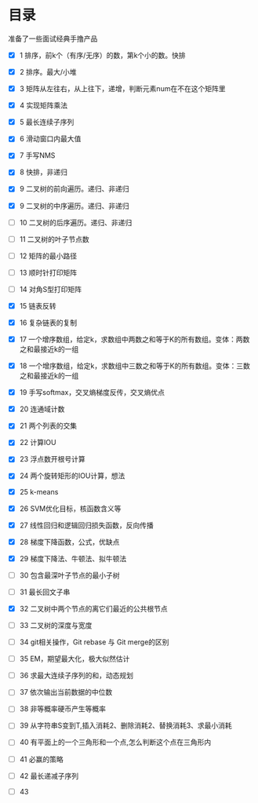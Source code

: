 # 目录
准备了一些面试经典手撸产品
- [x] 1 排序，前k个（有序/无序）的数，第k个小的数。快排
- [x] 2 排序。最大/小堆
- [x] 3 矩阵从左往右，从上往下，递增，判断元素num在不在这个矩阵里
- [x] 4 实现矩阵乘法
- [x] 5 最长连续子序列
- [x] 6 滑动窗口内最大值
- [x] 7 手写NMS
- [x] 8 快排，非递归
- [x] 9 二叉树的前向遍历。递归、非递归
- [x] 9  二叉树的中序遍历。递归、非递归
- [ ] 10 二叉树的后序遍历。递归、非递归
- [ ] 11 二叉树的叶子节点数
- [ ] 12 矩阵的最小路径
- [ ] 13 顺时针打印矩阵
- [ ] 14 对角S型打印矩阵
- [x] 15 链表反转
- [x] 16 复杂链表的复制
- [x] 17 一个增序数组，给定k，求数组中两数之和等于K的所有数组。变体：两数之和最接近k的一组
- [x] 18 一个增序数组，给定k，求数组中三数之和等于K的所有数组。变体：三数之和最接近k的一组
- [x] 19 手写softmax，交叉熵梯度反传，交叉熵优点
- [x] 20 连通域计数
- [x] 21 两个列表的交集
- [x] 22 计算IOU
- [x] 23 浮点数开根号计算
- [x] 24 两个旋转矩形的IOU计算，想法
- [x] 25 k-means
- [x] 26 SVM优化目标，核函数含义等
- [x] 27 线性回归和逻辑回归损失函数，反向传播
- [x] 28 梯度下降函数，公式，优缺点
- [x] 29 梯度下降法、牛顿法、拟牛顿法
- [ ] 30 包含最深叶子节点的最小子树
- [ ] 31 最长回文子串
- [x] 32 二叉树中两个节点的离它们最近的公共根节点
- [ ] 33 二叉树的深度与宽度
- [ ] 34 git相关操作，Git rebase 与 Git merge的区别
- [ ] 35 EM，期望最大化，极大似然估计
- [ ] 36 求最大连续子序列的和，动态规划
- [ ] 37 依次输出当前数据的中位数
- [ ] 38 非等概率硬币产生等概率
- [ ] 39 从字符串S变到T,插入消耗2、删除消耗2、替换消耗3、求最小消耗
- [ ] 40 有平面上的一个三角形和一个点,怎么判断这个点在三角形内
- [ ] 41 必赢的策略
- [ ] 42 最长递减子序列
- [ ] 43 

